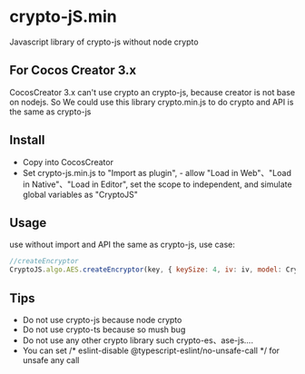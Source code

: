 # crypto-jS.min

Javascript library of crypto-js without node crypto

## For Cocos Creator 3.x

CocosCreator 3.x can't use crypto an crypto-js, because creator is not base on nodejs.
So We could use this library crypto.min.js
to do crypto and API is the same as crypto-js

## Install

- Copy into CocosCreator
- Set crypto-js.min.js to "Import as plugin", - allow "Load in Web"、"Load in Native"、"Load in Editor", set the scope to independent, and simulate global variables as "CryptoJS"

## Usage

use without import and API the same as crypto-js, use case:

```javascript
//createEncryptor
CryptoJS.algo.AES.createEncryptor(key, { keySize: 4, iv: iv, model: CryptoJS.mode.CBC, padding: CryptoJS.pad.Pkcs7 });

```

## Tips
- Do not use crypto-js because node crypto
- Do not use crypto-ts because so mush bug
- Do not use any other crypto library such crypto-es、ase-js....
- You can set /* eslint-disable @typescript-eslint/no-unsafe-call */ for unsafe any call